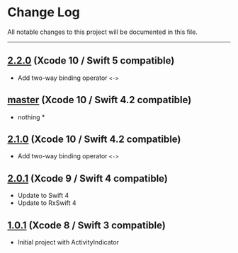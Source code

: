 # Change Log
All notable changes to this project will be documented in this file.

---

## [2.2.0](https://github.com/DuanLangC/AK_RxSwiftUtilities/releases/tag/2.2.0) (Xcode 10 / Swift 5 compatible)

* Add two-way binding operator `<->`

## [master](https://github.com/RxSwiftCommunity/RxSwiftUtilities/tree/master) (Xcode 10 / Swift 4.2 compatible)

* nothing *

## [2.1.0](https://github.com/RxSwiftCommunity/RxSwiftUtilities/releases/tag/2.1.0) (Xcode 10 / Swift 4.2 compatible)

* Add two-way binding operator `<->`

## [2.0.1](https://github.com/RxSwiftCommunity/RxSwiftUtilities/releases/tag/2.0.1) (Xcode 9 / Swift 4 compatible)

* Update to Swift 4
* Update to RxSwift 4

## [1.0.1](https://github.com/RxSwiftCommunity/RxSwiftUtilities/releases/tag/1.0.1) (Xcode 8 / Swift 3 compatible)

* Initial project with ActivityIndicator
